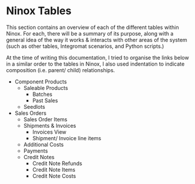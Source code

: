 # Ninox Tables

This section contains an overview of each of the different tables within Ninox. For each, there will be a summary of its purpose, along with a general idea of the way it works & interacts with other areas of the system (such as other tables, Integromat scenarios, and Python scripts.)

At the time of writing this documentation, I tried to organise the links below in a similar order to the tables in Ninox, I also used indentation to indicate composition (i.e. parent/ child) relationships.

- Component Products
  - Saleable Products
    - Batches
    - Past Sales
  - Seedlots
- Sales Orders
  - Sales Order Items
  - Shipments & Invoices
    - Invoices View
    - Shipment/ Invoice line items
  - Additional Costs
  - Payments
  - Credit Notes
    - Credit Note Refunds
    - Credit Note Items
    - Credit Note Costs
